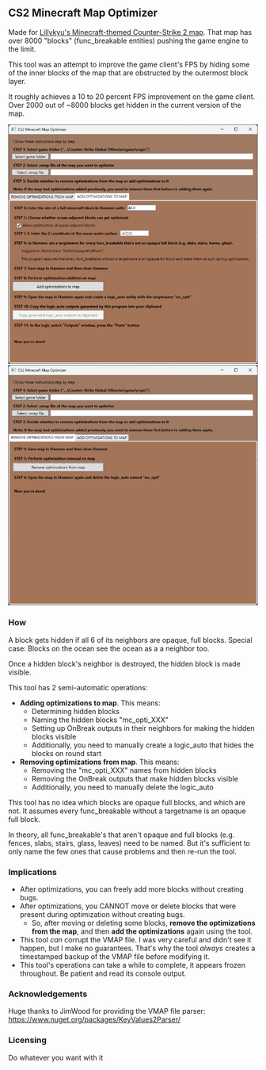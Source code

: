 ## CS2 Minecraft Map Optimizer

Made for [Lillykyu's Minecraft-themed Counter-Strike 2 map](https://steamcommunity.com/sharedfiles/filedetails/?id=3172495446). That map has over 8000 "blocks" (func_breakable entities) pushing the game engine to the limit.


This tool was an attempt to improve the game client's FPS by hiding some of the inner blocks of the map that are obstructed by the outermost block layer.

It roughly achieves a 10 to 20 percent FPS improvement on the game client. Over 2000 out of ~8000 blocks get hidden in the current version of the map.

![Tool screenshot 1](docs/demo-img-add-operation.png)
![Tool screenshot 2](docs/demo-img-remove-operation.png)

### How

A block gets hidden if all 6 of its neighbors are opaque, full blocks. Special case: Blocks on the ocean see the ocean as a a neighbor too.

Once a hidden block's neighbor is destroyed, the hidden block is made visible.

This tool has 2 semi-automatic operations:
- **Adding optimizations to map**. This means:
    - Determining hidden blocks
    - Naming the hidden blocks "mc_opti_XXX"
    - Setting up OnBreak outputs in their neighbors for making the hidden blocks visible
    - Additionally, you need to manually create a logic_auto that hides the blocks on round start
- **Removing optimizations from map**. This means:
    - Removing the "mc_opti_XXX" names from hidden blocks
    - Removing the OnBreak outputs that make hidden blocks visible
    - Additionally, you need to manually delete the logic_auto

This tool has no idea which blocks are opaque full blocks, and which are not. It assumes every func_breakable without a targetname is an opaque full block.

In theory, all func_breakable's that aren't opaque and full blocks (e.g. fences, slabs, stairs, glass, leaves) need to be named. But it's sufficient to only name the few ones that cause problems and then re-run the tool.

### Implications

- After optimizations, you can freely add more blocks without creating bugs.
- After optimizations, you CANNOT move or delete blocks that were present during optimization without creating bugs.
    - So, after moving or deleting some blocks, **remove the optimizations from the map**, and then **add the optimizations** again using the tool.
- This tool _can_ corrupt the VMAP file. I was very careful and didn't see it happen, but I make no guarantees. That's why the tool _always_ creates a timestamped backup of the VMAP file before modifying it.
- This tool's operations can take a while to complete, it appears frozen throughout. Be patient and read its console output.

### Acknowledgements

Huge thanks to JimWood for providing the VMAP file parser: https://www.nuget.org/packages/KeyValues2Parser/

### Licensing

Do whatever you want with it

